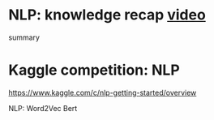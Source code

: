 # NLP: knowledge recap [video](https://www.youtube.com/playlist?list=PLZoTAELRMXVMdJ5sqbCK2LiM0HhQVWNzm)

summary


# Kaggle competition: NLP

https://www.kaggle.com/c/nlp-getting-started/overview



NLP:
Word2Vec
Bert

